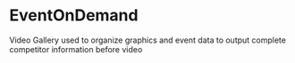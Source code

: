 # EventOnDemand
Video Gallery used to organize graphics and event data to output complete competitor information before video
